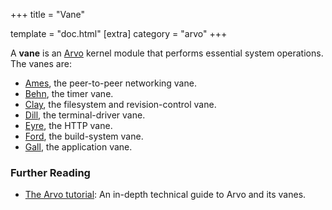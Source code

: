 +++
title = "Vane"

template = "doc.html"
[extra]
category = "arvo"
+++

A **vane** is an [Arvo](../arvo) kernel module that performs essential system operations. The vanes are:


- [Ames](../ames), the peer-to-peer networking vane.
- [Behn](../behn), the timer vane.
- [Clay](../clay), the filesystem and revision-control vane.
- [Dill](../dill), the terminal-driver vane.
- [Eyre](../dill), the HTTP vane.
- [Ford](../ford), the build-system vane.
- [Gall](../gall), the application vane.

### Further Reading

- [The Arvo tutorial](@/docs/tutorials/arvo/_index.md): An in-depth technical guide to Arvo and its vanes.
